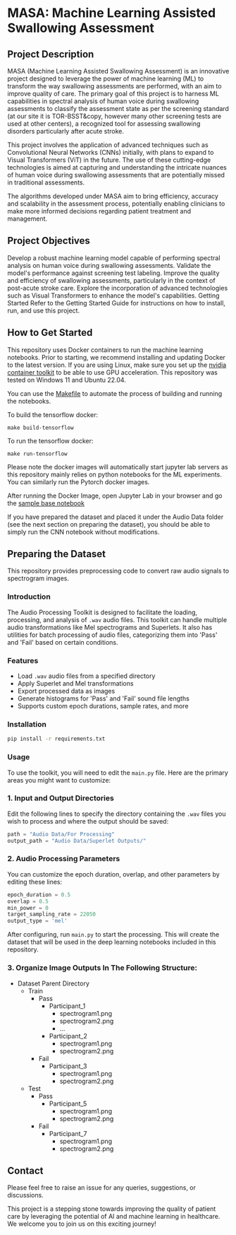 # MASA: Machine Learning Assisted Swallowing Assessment

## Project Description
MASA (Machine Learning Assisted Swallowing Assessment) is an innovative project designed to leverage the power of machine learning (ML) to transform the way swallowing assessments are performed, with an aim to improve quality of care. The primary goal of this project is to harness ML capabilities in spectral analysis of human voice during swallowing assessments to classify the assessment state as per the screening standard (at our site it is TOR-BSST&copy, however many other screening tests are used at other centers), a recognized tool for assessing swallowing disorders particularly after acute stroke.

This project involves the application of advanced techniques such as Convolutional Neural Networks (CNNs) initially, with plans to expand to Visual Transformers (ViT) in the future. The use of these cutting-edge technologies is aimed at capturing and understanding the intricate nuances of human voice during swallowing assessments that are potentially missed in traditional assessments.

The algorithms developed under MASA aim to bring efficiency, accuracy and scalability in the assessment process, potentially enabling clinicians to make more informed decisions regarding patient treatment and management.

## Project Objectives
Develop a robust machine learning model capable of performing spectral analysis on human voice during swallowing assessments.
Validate the model's performance against screening test labeling.
Improve the quality and efficiency of swallowing assessments, particularly in the context of post-acute stroke care.
Explore the incorporation of advanced technologies such as Visual Transformers to enhance the model's capabilities.
Getting Started
Refer to the Getting Started Guide for instructions on how to install, run, and use this project.

## How to Get Started


This repository uses Docker containers to run the machine learning notebooks. Prior to starting, we recommend installing and updating Docker to the latest version. If you are using Linux, make sure you set up the [nvidia container toolkit](https://docs.nvidia.com/datacenter/cloud-native/container-toolkit/latest/install-guide.html) to be able to use GPU acceleration. This repository was tested on Windows 11 and Ubuntu 22.04.


You can use the [Makefile](Makefile) to automate the process of building and running the notebooks. 

To build the tensorflow docker:

```
make build-tensorflow
```
To run the tensorflow docker:
```
make run-tensorflow
```
Please note the docker images will automatically start jupyter lab servers as this repository mainly relies on python notebooks for the ML experiments. You can similarly run the Pytorch docker images.


After running the Docker Image, open Jupyter Lab in your browser and go the [sample base notebook](Notebooks/Base%20(Single%20Network)-Densenet.ipynb) 


If you have prepared the dataset and placed it under the Audio Data folder (see the next section on preparing the dataset), you should be able to simply run the CNN notebook without modifications.


## Preparing the Dataset


This repository provides preprocessing code to convert raw audio signals to spectrogram images.
### Introduction
The Audio Processing Toolkit is designed to facilitate the loading, processing, and analysis of `.wav` audio files. This toolkit can handle multiple audio transformations like Mel spectrograms and Superlets. It also has utilities for batch processing of audio files, categorizing them into 'Pass' and 'Fail' based on certain conditions.

### Features
- Load `.wav` audio files from a specified directory
- Apply Superlet and Mel transformations
- Export processed data as images
- Generate histograms for 'Pass' and 'Fail' sound file lengths
- Supports custom epoch durations, sample rates, and more

### Installation
```bash
pip install -r requirements.txt
```
### Usage
To use the toolkit, you will need to edit the `main.py` file. Here are the primary areas you might want to customize:

### 1. Input and Output Directories
Edit the following lines to specify the directory containing the `.wav` files you wish to process and where the output should be saved:
```python
path = "Audio Data/For Processing"
output_path = "Audio Data/Superlet Outputs/"
```

### 2. Audio Processing Parameters
You can customize the epoch duration, overlap, and other parameters by editing these lines:
```python
epoch_duration = 0.5
overlap = 0.5
min_power = 0
target_sampling_rate = 22050
output_type = 'mel'
```

After configuring, run `main.py` to start the processing. This will create the dataset that will be used in the deep learning notebooks included in this repository.

### 3. Organize Image Outputs In The Following Structure:
- Dataset Parent Directory
  - Train
    - Pass
      - Participant_1
        - spectrogram1.png
        - spectrogram2.png
        - ...
      - Participant_2
        - spectrogram1.png
        - spectrogram2.png
    - Fail
      - Participant_3
        - spectrogram1.png
        - spectrogram2.png
  - Test
    - Pass
      - Participant_5
        - spectrogram1.png
        - spectrogram2.png
    - Fail
      - Participant_7
        - spectrogram1.png
        - spectrogram2.png



## Contact
Please feel free to raise an issue for any queries, suggestions, or discussions.

This project is a stepping stone towards improving the quality of patient care by leveraging the potential of AI and machine learning in healthcare. We welcome you to join us on this exciting journey!
